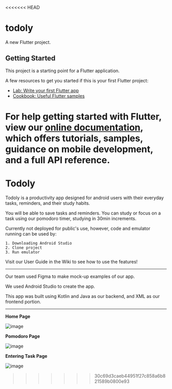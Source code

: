 <<<<<<< HEAD
# todoly

A new Flutter project.

## Getting Started

This project is a starting point for a Flutter application.

A few resources to get you started if this is your first Flutter project:

- [Lab: Write your first Flutter app](https://flutter.dev/docs/get-started/codelab)
- [Cookbook: Useful Flutter samples](https://flutter.dev/docs/cookbook)

For help getting started with Flutter, view our
[online documentation](https://flutter.dev/docs), which offers tutorials,
samples, guidance on mobile development, and a full API reference.
=======
# Todoly

Todoly is a productivity app designed for android users with their everyday tasks, reminders, and their study habits. 

You will be able to save tasks and reminders. You can study or focus on a task using our pomodoro timer, studying in 30min increments. 

Currently not deployed for public's use, however, code and emulator running can be used by:

    1. Downloading Android Studio
    2. Clone project
    3. Run emulator

Visit our User Guide in the Wiki to see how to use the features!

--------------------------------------------------------------------

Our team used Figma to make mock-up examples of our app. 

We used Android Studio to create the app.

This app was built using Kotlin and Java as our backend, and XML as our frontend portion.

--------------------------------------------------------------------------

**Home Page**

![image](https://user-images.githubusercontent.com/75643891/138512659-4af61c72-a1b9-47fe-81a4-33c13c913e0e.png)


**Pomodoro Page**

![image](https://user-images.githubusercontent.com/75643891/138512758-8a821d1f-dae2-401e-9367-5842a6b2a64b.png)


**Entering Task Page**

![image](https://user-images.githubusercontent.com/75643891/138512797-0160a85b-a28c-4cd4-b4e0-11018dbdcd1e.png)
>>>>>>> 30c69d3caeb44951f27c858a6b821589b0800e93
